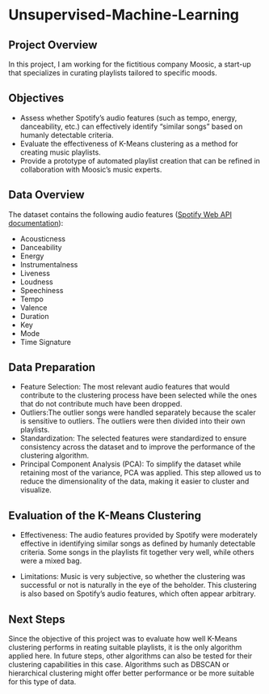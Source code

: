 # Unsupervised-Machine-Learning

## Project Overview

In this project, I am working for the fictitious company Moosic, a start-up that specializes in curating playlists tailored to specific moods.

## Objectives

- Assess whether Spotify’s audio features (such as tempo, energy, danceability, etc.) can effectively identify “similar songs” based on humanly detectable criteria.
- Evaluate the effectiveness of K-Means clustering as a method for creating music playlists.
- Provide a prototype of automated playlist creation that can be refined in collaboration with Moosic’s music experts.

## Data Overview

The dataset contains the following audio features ([Spotify Web API documentation](https://developer.spotify.com/documentation/web-api/reference/get-audio-features)):

- Acousticness
- Danceability
- Energy
- Instrumentalness
- Liveness
- Loudness
- Speechiness
- Tempo
- Valence
- Duration
- Key
- Mode
- Time Signature


## Data Preparation

- Feature Selection: The most relevant audio features that would contribute to the clustering process have been selected while the ones that do not contribute much have been dropped.
- Outliers:The outlier songs were handled separately because the scaler is sensitive to outliers. The outliers were then divided into their own playlists.
 - Standardization: The selected features were standardized to ensure consistency across the dataset and to improve the performance of the clustering algorithm.
-	Principal Component Analysis (PCA): To simplify the dataset while retaining most of the variance, PCA was applied. This step allowed us to reduce the dimensionality of the data, making it easier to cluster and visualize.

## Evaluation of the K-Means Clustering

- Effectiveness: The audio features provided by Spotify were moderately effective in identifying similar songs as defined by humanly detectable criteria. Some songs in the playlists fit together very well, while others were a mixed bag.
  
- Limitations: Music is very subjective, so whether the clustering was successful or not is naturally in the eye of the beholder. This clustering is also based on Spotify’s audio features, which often appear arbitrary.

## Next Steps 

Since the objective of this project was to evaluate how well K-Means clustering performs in reating suitable playlists, it is the only algorithm applied here. In future steps, other algorithms can also be tested for their clustering capabilities in this case. Algorithms such as DBSCAN or hierarchical clustering might offer better performance or be more suitable for this type of data.

